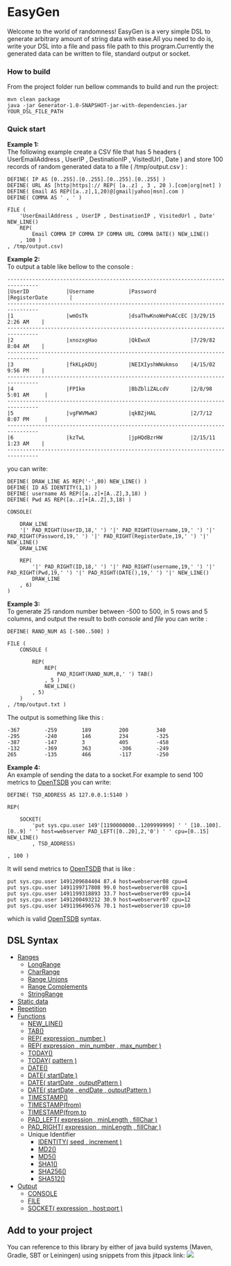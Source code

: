# EasyGen
Welcome to the world of randomness! EasyGen is a very simple DSL to generate arbitrary amount of string data with ease.All you need 
to do is, write your DSL into a file and pass file path to this program.Currently the generated data can be written to file, standard output or socket. 

### How to build
From the project folder run bellow commands to build and run the project:
```
mvn clean package
java -jar Generator-1.0-SNAPSHOT-jar-with-dependencies.jar YOUR_DSL_FILE_PATH
```
### Quick start
**Example 1:**  
The following example create a CSV file that has 5 headers ( UserEmailAddress , UserIP , DestinationIP , VisitedUrl , Date ) and store 100 records of random generated data to a file ( /tmp/output.csv ) :
```
DEFINE( IP AS [0..255].[0..255].[0..255].[0..255] )
DEFINE( URL AS [http|https]:// REP( [a..z] , 3 , 20 ).[com|org|net] )
DEFINE( Email AS REP([a..z],1,20)@[gmail|yahoo|msn].com )
DEFINE( COMMA AS ' , ' )

FILE (
	'UserEmailAddress , UserIP , DestinationIP , VisitedUrl , Date' NEW_LINE()
	REP(
		Email COMMA IP COMMA IP COMMA URL COMMA DATE() NEW_LINE()	
	, 100 )
, /tmp/output.csv)
```

**Example 2:**  
To output a table like bellow to the console :  
```
--------------------------------------------------------------------------------
|UserID            |Username           |Password           |RegisterDate       |
--------------------------------------------------------------------------------
|1                 |wmOsTk             |dsaThwKnoWePoACcEC |3/29/15 2:26 AM    |
--------------------------------------------------------------------------------
|2                 |xnozxgHao          |QkEwuX             |7/29/82 8:04 AM    |
--------------------------------------------------------------------------------
|3                 |fkKLpkDUj          |NEIXIyshWWukmso    |4/15/02 9:56 PM    |
--------------------------------------------------------------------------------
|4                 |FPIkm              |BbZbliZALcdV       |2/8/98 5:01 AM     |
--------------------------------------------------------------------------------
|5                 |vgFWVMwWJ          |qkBZjHAL           |2/7/12 8:07 PM     |
--------------------------------------------------------------------------------
|6                 |kzTwL              |jpHQdBzrHW         |2/15/11 1:23 AM    |
--------------------------------------------------------------------------------
```
you can write:  
```
DEFINE( DRAW_LINE AS REP('-',80) NEW_LINE() )
DEFINE( ID AS IDENTITY(1,1) )
DEFINE( username AS REP([a..z]+[A..Z],3,18) )
DEFINE( Pwd AS REP([a..z]+[A..Z],3,18) )

CONSOLE(

	DRAW_LINE
	'|' PAD_RIGHT(UserID,18,' ') '|' PAD_RIGHT(Username,19,' ') '|' PAD_RIGHT(Password,19,' ') '|' PAD_RIGHT(RegisterDate,19,' ') '|' NEW_LINE()
	DRAW_LINE

	REP(
		'|' PAD_RIGHT(ID,18,' ') '|' PAD_RIGHT(username,19,' ') '|' PAD_RIGHT(Pwd,19,' ') '|' PAD_RIGHT(DATE(),19,' ') '|' NEW_LINE()
		DRAW_LINE
	, 6)
)
```
**Example 3:**  
To generate 25 random number between -500 to 500, in 5 rows and 5 columns, and output the result to both _console_ and _file_ you can write :  
```
DEFINE( RAND_NUM AS [-500..500] )

FILE (
	CONSOLE (

		REP(
			REP(
				PAD_RIGHT(RAND_NUM,8,' ') TAB()
			, 5 )
			NEW_LINE()
		, 5)
	)
, /tmp/output.txt )
```
The output is something like this :  
```
-367    	-259    	189     	200     	340     	
-295    	-240    	146     	234     	-325    	
-387    	-147    	3       	405     	-458    	
-132    	-369    	363     	-306    	-249    	
265     	-135    	466     	-117    	-250
```

**Example 4:**  
An example of sending the data to a socket.For example to send 100 metrics to [OpenTSDB](http://opentsdb.net/) you can write:  
```
DEFINE( TSD_ADDRESS AS 127.0.0.1:5140 )

REP(

	SOCKET(
		'put sys.cpu.user 149'[1190000000..1209999999] ' ' [10..100].[0..9] ' ' host=webserver PAD_LEFT([0..20],2,'0') ' ' cpu=[0..15] NEW_LINE()
        , TSD_ADDRESS)

, 100 )	
```
It will send metrics to [OpenTSDB](http://opentsdb.net/) that is like :  
```
put sys.cpu.user 1491209684404 87.4 host=webserver08 cpu=4
put sys.cpu.user 1491199717808 99.0 host=webserver08 cpu=1
put sys.cpu.user 1491199318893 33.7 host=webserver09 cpu=14
put sys.cpu.user 1491200493212 30.9 host=webserver07 cpu=12
put sys.cpu.user 1491196496576 70.1 host=webserver10 cpu=10
```
which is valid [OpenTSDB](http://opentsdb.net/) syntax.

## DSL Syntax
* [Ranges](https://github.com/mostafa-asg/EasyGen/wiki/Ranges)
    * [LongRange](https://github.com/mostafa-asg/EasyGen/wiki/LongRange)
    * [CharRange](https://github.com/mostafa-asg/EasyGen/wiki/CharRange)
    * [Range Unions](https://github.com/mostafa-asg/EasyGen/wiki/Range-Unions)
    * [Range Complements](https://github.com/mostafa-asg/EasyGen/wiki/Range-Complements)
    * [StringRange](https://github.com/mostafa-asg/EasyGen/wiki/StringRange)
* [Static data](https://github.com/mostafa-asg/EasyGen/wiki/Static-data)    
* [Repetition](https://github.com/mostafa-asg/EasyGen/wiki/Repetition)     
* [Functions](https://github.com/mostafa-asg/EasyGen/wiki/Functions)
  * [NEW_LINE()](https://github.com/mostafa-asg/EasyGen/wiki/Functions#new_line)
  * [TAB()](https://github.com/mostafa-asg/EasyGen/wiki/Functions#tab)
  * [REP( expression , number )](https://github.com/mostafa-asg/EasyGen/wiki/Functions#rep-expression--number-)
  * [REP( expression , min_number , max_number )](https://github.com/mostafa-asg/EasyGen/wiki/Functions#rep-expression--min_number--max_number-)
  * [TODAY()](https://github.com/mostafa-asg/EasyGen/wiki/Functions#today)
  * [TODAY( pattern )](https://github.com/mostafa-asg/EasyGen/wiki/Functions#today-pattern-)
  * [DATE()](https://github.com/mostafa-asg/EasyGen/wiki/Functions#date)
  * [DATE( startDate )](https://github.com/mostafa-asg/EasyGen/wiki/Functions#date-startdate-)
  * [DATE( startDate , outputPattern )](https://github.com/mostafa-asg/EasyGen/wiki/Functions#date-startdate--outputpattern-)
  * [DATE( startDate , endDate , outputPattern )](https://github.com/mostafa-asg/EasyGen/wiki/Functions#date-startdate--enddate--outputpattern-)
  * [TIMESTAMP()](https://github.com/mostafa-asg/EasyGen/wiki/Functions#timestamp)
  * [TIMESTAMP(from)](https://github.com/mostafa-asg/EasyGen/wiki/Functions#timestampfrom)
  * [TIMESTAMP(from,to](https://github.com/mostafa-asg/EasyGen/wiki/Functions#timestampfromto)
  * [PAD_LEFT( expression , minLength , fillChar )](https://github.com/mostafa-asg/EasyGen/wiki/Functions#pad_left-expression--minlength--fillchar-)
  * [PAD_RIGHT( expression , minLength , fillChar )](https://github.com/mostafa-asg/EasyGen/wiki/Functions#pad_right-expression--minlength--fillchar-)
  * Unique Identifier
    * [IDENTITY( seed , increment )](https://github.com/mostafa-asg/EasyGen/wiki/Functions#identity-seed--increment-)
    * [MD2()](https://github.com/mostafa-asg/EasyGen/wiki/Functions#md2)
    * [MD5()](https://github.com/mostafa-asg/EasyGen/wiki/Functions#md5)
    * [SHA1()](https://github.com/mostafa-asg/EasyGen/wiki/Functions#sha1)
    * [SHA256()](https://github.com/mostafa-asg/EasyGen/wiki/Functions#sha256)
    * [SHA512()](https://github.com/mostafa-asg/EasyGen/wiki/Functions#sha512)
* [Output](https://github.com/mostafa-asg/EasyGen/wiki/Output)
  * [CONSOLE](https://github.com/mostafa-asg/EasyGen/wiki/Output#console-expression-)
  * [FILE](https://github.com/mostafa-asg/EasyGen/wiki/Output#file-expression--path-)
  * [SOCKET( expression , host:port )](https://github.com/mostafa-asg/EasyGen/wiki/Output#socket-expression--hostport-)
  
## Add to your project
You can reference to this library by either of java build systems (Maven, Gradle, SBT or Leiningen) using snippets from this jitpack link: [![](https://jitpack.io/v/mostafa-asg/EasyGen.svg)](https://jitpack.io/#mostafa-asg/EasyGen)
